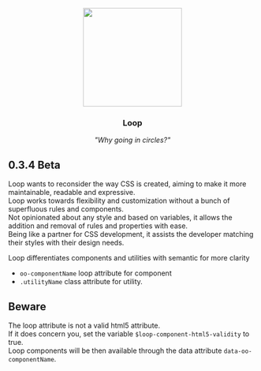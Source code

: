 <p align="center">
    <img align="center" src="https://avatars2.githubusercontent.com/u/36288586?s=400" width="200" alt="">
</p>
<h3 align="center">Loop</h3>
<p align="center">
<em>"Why going in circles?"</em>
</p>

## 0.3.4 Beta

Loop wants to reconsider the way CSS is created, aiming to make it more maintainable, readable and expressive.   
Loop works towards flexibility and customization without a bunch of superfluous rules and components.   
Not opinionated about any style and based on variables, it allows the addition and removal of rules and properties with ease.   
Being like a partner for CSS development, it assists the developer matching their styles with their design needs.

Loop differentiates components and utilities with semantic for more clarity

* `oo-componentName` loop attribute for component
* `.utilityName` class attribute for utility.

## Beware
The loop attribute is not a valid html5 attribute.   
If it does concern you, set the variable `$loop-component-html5-validity` to true.   
Loop components will be then available through the data attribute `data-oo-componentName`.
